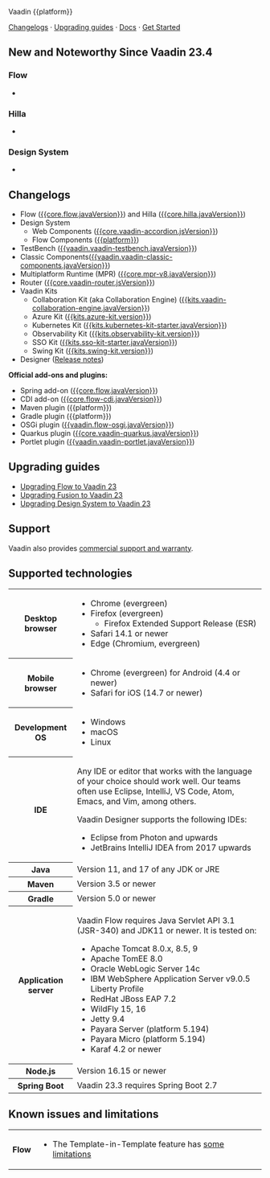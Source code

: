 Vaadin {{platform}}

[Changelogs](#_changelogs) · [Upgrading guides](#_upgrading_guides) · [Docs](https://vaadin.com/docs/latest/) · [Get Started](https://vaadin.com/start/)

## New and Noteworthy Since Vaadin 23.4

### Flow
-
### Hilla
- 
  
### Design System
- 

## <a id="_changelogs"></a> Changelogs

- Flow ([{{core.flow.javaVersion}}](https://github.com/vaadin/flow/releases/tag/{{core.flow.javaVersion}})) and Hilla ([{{core.hilla.javaVersion}}](https://github.com/vaadin/hilla/releases/tag/{{core.hilla.javaVersion}}))
- Design System
  - Web Components ([{{core.vaadin-accordion.jsVersion}}](https://github.com/vaadin/web-components/releases/tag/v{{core.vaadin-accordion.jsVersion}}))
  - Flow Components ([{{platform}}](https://github.com/vaadin/flow-components/releases/tag/{{platform}}))
- TestBench ([{{vaadin.vaadin-testbench.javaVersion}}](https://github.com/vaadin/testbench/releases/tag/{{vaadin.vaadin-testbench.javaVersion}}))
- Classic Components([{{vaadin.vaadin-classic-components.javaVersion}}](https://github.com/vaadin/classic-components/releases/tag/{{vaadin.vaadin-classic-components.javaVersion}}))
- Multiplatform Runtime (MPR) ([{{core.mpr-v8.javaVersion}}](https://github.com/vaadin/multiplatform-runtime/releases/tag/{{core.mpr-v8.javaVersion}}))
- Router ([{{core.vaadin-router.jsVersion}}](https://github.com/vaadin/vaadin-router/releases/tag/v{{core.vaadin-router.jsVersion}}))
- Vaadin Kits
  - Collaboration Kit (aka Collaboration Engine) ([{{kits.vaadin-collaboration-engine.javaVersion}}](https://github.com/vaadin/collaboration-engine/releases/tag/{{vaadin.vaadin-collaboration-engine.javaVersion}}))  
  - Azure Kit ([{{kits.azure-kit.version}}](https://vaadin.com/docs/latest/tools/azure))
  - Kubernetes Kit ([{{kits.kubernetes-kit-starter.javaVersion}}](https://github.com/vaadin/kubernetes-kit/releases/tag/{{kits.kubernetes-kit-starter.javaVersion}}))
  - Observability Kit ([{{kits.observability-kit.version}}](https://github.com/vaadin/observability-kit/releases/tag/{{kits.observability-kit.version}}))
  - SSO Kit ([{{kits.sso-kit-starter.javaVersion}}](https://github.com/vaadin/sso-kit/releases/tag/{{kits.sso-kit-starter.javaVersion}}))
  - Swing Kit ([{{kits.swing-kit.version}}](https://vaadin.com/docs/latest/tools/swing))
- Designer ([Release notes](https://github.com/vaadin/designer/blob/master/RELEASE-NOTES.md))

**Official add-ons and plugins:**

- Spring add-on ([{{core.flow.javaVersion}}](https://github.com/vaadin/flow/releases/tag/{{core.flow.javaVersion}}))
- CDI add-on ([{{core.flow-cdi.javaVersion}}](https://github.com/vaadin/cdi/releases/tag/{{core.flow-cdi.javaVersion}}))
- Maven plugin ({{platform}})
- Gradle plugin ({{platform}})
- OSGi plugin ([{{vaadin.flow-osgi.javaVersion}}](https://github.com/vaadin/osgi/releases/tag/{{vaadin.flow-osgi.javaVersion}}))
- Quarkus plugin ([{{core.vaadin-quarkus.javaVersion}}](https://github.com/vaadin/quarkus/releases/tag/{{core.vaadin-quarkus.javaVersion}}))
- Portlet plugin ([{{vaadin.vaadin-portlet.javaVersion}}](https://github.com/vaadin/portlet/releases/tag/{{vaadin.vaadin-portlet.javaVersion}}))

## <a id="_upgrading_guides"></a> Upgrading guides

- [Upgrading Flow to Vaadin 23](https://vaadin.com/docs/latest/flow/upgrading/changes/#changes-in-vaadin-23)
- [Upgrading Fusion to Vaadin 23](https://vaadin.com/docs/latest/fusion/upgrading/changes/#changes-in-vaadin-23)
- [Upgrading Design System to Vaadin 23](https://vaadin.com/docs/latest/ds/upgrading)



## Support
<!-- New LTS:

Vaadin 23 is the latest stable version, with extended support options available ([release model](https://vaadin.com/roadmap)).

-->

<!-- Non-LTS:

Vaadin 24 is supported for one month after Vaadin 25 has been released ([release model](https://vaadin.com/roadmap)).

-->
Vaadin also provides [commercial support and warranty](https://vaadin.com/solutions/support).



## Supported technologies

<table>
<tr>
  <th>Desktop browser</th>
  <td>

- Chrome (evergreen)
- Firefox (evergreen)
   - Firefox Extended Support Release (ESR)
- Safari 14.1 or newer
- Edge (Chromium, evergreen)
  </td>
</tr>
<tr>
  <th>Mobile browser</th>
  <td>

- Chrome (evergreen) for Android (4.4 or newer)
- Safari for iOS (14.7 or newer)
  </td>
</tr>
<tr>
  <th>Development OS</th>
  <td>

- Windows
- macOS
- Linux
</td>
</tr>
<tr>
  <th>IDE</th>
  <td>

Any IDE or editor that works with the language of your choice should work well. Our teams often use Eclipse, IntelliJ, VS Code, Atom, Emacs, and Vim, among others.

Vaadin Designer supports the following IDEs:
- Eclipse from Photon and upwards
- JetBrains IntelliJ IDEA from 2017 upwards
  </td>
</tr>
<tr>
  <th>Java</th>
  <td>Version 11, and 17 of any JDK or JRE</td>
</tr>
<tr>
  <th>Maven</th>
  <td>Version 3.5 or newer</td>
</tr>
<tr>
  <th>Gradle</th>
  <td>Version 5.0 or newer</td>
</tr>
<tr>
  <th>Application server</th>
  <td>

Vaadin Flow requires Java Servlet API 3.1 (JSR-340) and JDK11 or newer. It is tested on:

- Apache Tomcat 8.0.x, 8.5, 9
- Apache TomEE 8.0
- Oracle WebLogic Server 14c
- IBM WebSphere Application Server v9.0.5 Liberty Profile
- RedHat JBoss EAP 7.2
- WildFly 15, 16
- Jetty 9.4
- Payara Server (platform 5.194)
- Payara Micro (platform 5.194)
- Karaf 4.2 or newer
  </td>
</tr>
<tr>
  <th>Node.js</th>
  <td>Version 16.15 or newer</td>
</tr>
<tr>
  <th>Spring Boot</th>
  <td>Vaadin 23.3 requires Spring Boot 2.7</td>  
</tr>
</table>



## Known issues and limitations

<table>
<tr>
  <th>Flow</th>
  <td>

- The Template-in-Template feature has [some limitations](https://github.com/vaadin/flow/issues?utf8=%E2%9C%93&q=is%3Aissue+is%3Aopen+label%3Atemplate-in-template+)
  </td>
</tr>
</table>
